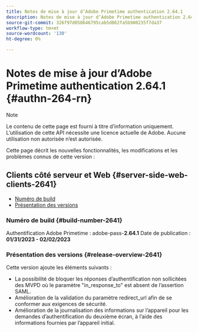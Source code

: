```yaml
---
title: Notes de mise à jour d’Adobe Primetime authentication 2.64.1
description: Notes de mise à jour d’Adobe Primetime authentication 2.64.1
source-git-commit: 326f97d058646795cab5d062fa5b980235f7da37
workflow-type: tm+mt
source-wordcount: '130'
ht-degree: 0%

---
```



# Notes de mise à jour d’Adobe Primetime authentication 2.64.1 {#authn-264-rn}

>[!NOTE]
>
>Le contenu de cette page est fourni à titre d’information uniquement. L’utilisation de cette API nécessite une licence actuelle de Adobe. Aucune utilisation non autorisée n’est autorisée.

Cette page décrit les nouvelles fonctionnalités, les modifications et les problèmes connus de cette version :

## Clients côté serveur et Web {#server-side-web-clients-2641}

* [Numéro de build](#build-number-2641)
* [Présentation des versions](#release-overview-2641)

### Numéro de build {#build-number-2641}

Authentification Adobe Primetime : adobe-pass-**2.64.1**
Date de publication : **01/31/2023 - 02/02/2023**

### Présentation des versions {#release-overview-2641}

Cette version ajoute les éléments suivants :

* La possibilité de bloquer les réponses d’authentification non sollicitées des MVPD où le paramètre &quot;in_response_to&quot; est absent de l’assertion SAML.
* Amélioration de la validation du paramètre redirect_url afin de se conformer aux exigences de sécurité.
* Amélioration de la journalisation des informations sur l’appareil pour les demandes d’authentification du deuxième écran, à l’aide des informations fournies par l’appareil initial.
